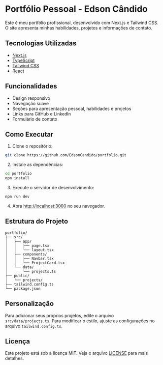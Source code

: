 # Portfólio Pessoal - Edson Cândido

Este é meu portfólio profissional, desenvolvido com Next.js e Tailwind CSS. O site apresenta minhas habilidades, projetos e informações de contato.

## Tecnologias Utilizadas

- [Next.js](https://nextjs.org/)
- [TypeScript](https://www.typescriptlang.org/)
- [Tailwind CSS](https://tailwindcss.com/)
- [React](https://reactjs.org/)

## Funcionalidades

- Design responsivo
- Navegação suave
- Seções para apresentação pessoal, habilidades e projetos
- Links para GitHub e LinkedIn
- Formulário de contato

## Como Executar

1. Clone o repositório:
```bash
git clone https://github.com/EdsonCandido/portfolio.git
```

2. Instale as dependências:
```bash
cd portfolio
npm install
```

3. Execute o servidor de desenvolvimento:
```bash
npm run dev
```

4. Abra [http://localhost:3000](http://localhost:3000) no seu navegador.

## Estrutura do Projeto

```
portfolio/
├── src/
│   ├── app/
│   │   ├── page.tsx
│   │   └── layout.tsx
│   ├── components/
│   │   ├── Navbar.tsx
│   │   └── ProjectCard.tsx
│   └── data/
│       └── projects.ts
├── public/
│   └── projects/
├── tailwind.config.ts
└── package.json
```

## Personalização

Para adicionar seus próprios projetos, edite o arquivo `src/data/projects.ts`. Para modificar o estilo, ajuste as configurações no arquivo `tailwind.config.ts`.

## Licença

Este projeto está sob a licença MIT. Veja o arquivo [LICENSE](LICENSE) para mais detalhes.
